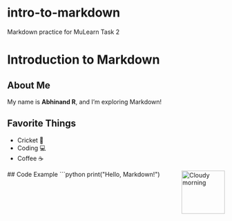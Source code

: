 # intro-to-markdown
Markdown practice for MuLearn Task 2
# Introduction to Markdown

## About Me
My name is **Abhinand R**, and I’m exploring Markdown!

## Favorite Things
- Cricket 🏏
- Coding 💻
- Coffee ☕
<img alt="Cloudy morning" src="https://octodex.github.com/images/cloud.jpg" width="100" align="right">
## Code Example
```python
print("Hello, Markdown!")
